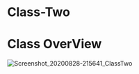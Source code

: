 # Class-Two
# Class OverView
![Screenshot_20200828-215641_ClassTwo](https://user-images.githubusercontent.com/48696824/91588183-99de0380-e979-11ea-8737-03aebdafbcd5.jpg)
